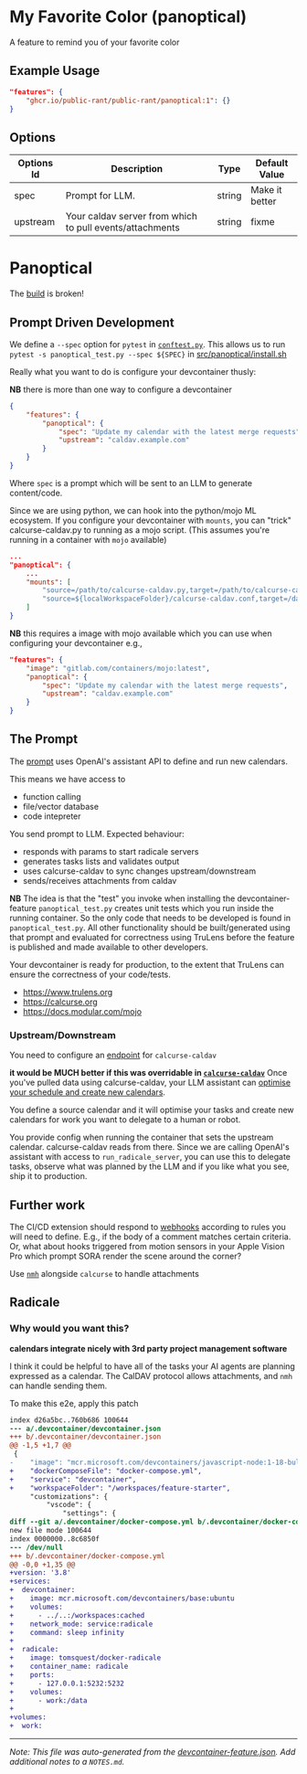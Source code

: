 
# My Favorite Color (panoptical)

A feature to remind you of your favorite color

## Example Usage

```json
"features": {
    "ghcr.io/public-rant/public-rant/panoptical:1": {}
}
```

## Options

| Options Id | Description | Type | Default Value |
|-----|-----|-----|-----|
| spec | Prompt for LLM. | string | Make it better |
| upstream | Your caldav server from which to pull events/attachments | string | fixme |

# Panoptical 

The [build](./gitlab-ci.yml) is broken!

## Prompt Driven Development

We define a `--spec` option for `pytest` in [`conftest.py`](./conftest.py). This allows us to run `pytest -s panoptical_test.py --spec ${SPEC}` in [src/panoptical/install.sh](./src/panoptical/install.sh)


Really what you want to do is configure your devcontainer thusly:

__NB__ there is more than one way to configure a devcontainer

```json
{
    "features": {
        "panoptical": {
            "spec": "Update my calendar with the latest merge requests",
            "upstream": "caldav.example.com"
        }
    }
}
```

Where `spec` is a prompt which will be sent to an LLM to generate content/code.

Since we are using python, we can hook into the python/mojo ML ecosystem. If you configure your devcontainer with `mounts`, you can "trick" calcurse-caldav.py to running as a mojo script. (This assumes you're running in a container with `mojo` available)

```json
...
"panoptical": {
    ...
    "mounts": [
        "source=/path/to/calcurse-caldav.py,target=/path/to/calcurse-caldav.mojo,type=bind,consistency=cached",
        "source=${localWorkspaceFolder}/calcurse-caldav.conf,target=/data,type=bind,consistency=cached"
    ]
}
```

__NB__ this requires a image with mojo available which you can use when configuring your devcontainer e.g.,
    
```json
"features": {
    "image": "gitlab.com/containers/mojo:latest",
    "panoptical": {
        "spec": "Update my calendar with the latest merge requests",
        "upstream": "caldav.example.com"
    }
}
```

## The Prompt

The [prompt](./panoptical_test.py) uses OpenAI's assistant API to define and run new calendars.

This means we have access to

- function calling
- file/vector database
- code intepreter

You send prompt to LLM. Expected behaviour:

- responds with params to start radicale servers
- generates tasks lists and validates output
- uses calcurse-caldav to sync changes upstream/downstream
- sends/receives attachments from caldav

__NB__ The idea is that the "test" you invoke when installing the devcontainer-feature `panoptical_test.py` creates unit tests which you run inside the running container. So the only code that needs to be developed is found in `panoptical_test.py`. All other functionality should be built/generated using that prompt and evaluated for correctness using TruLens before the feature is published and made available to other developers.

Your devcontainer is ready for production, to the extent that TruLens can ensure the correctness of your code/tests.

- https://www.trulens.org
- https://calcurse.org
- https://docs.modular.com/mojo

### Upstream/Downstream

You need to configure an [endpoint](https://gitlab.com/public-rant/feature-starter/-/blob/main/test/panoptical/config.sample?ref_type=heads#L16-20) for `calcurse-caldav`

__it would be MUCH better if this was overridable in [`calcurse-caldav`](https://gitlab.com/public-rant/feature-starter/-/blob/main/calcurse-caldav.py?ref_type=heads#L621)__
Once you've pulled data using calcurse-caldav, your LLM assistant can [optimise your schedule and create new calendars](./panoptical_test.py).

You define a source calendar and it will optimise your tasks and create new calendars for work you want to delegate to a human or robot.

You provide config when running the container that sets the upstream calendar. calcurse-caldav reads from there. Since we are calling OpenAI's assistant with access to `run_radicale_server`, you can use this to delegate tasks, observe what was planned by the LLM and if you like what you see, ship it to production.


## Further work

The CI/CD extension should respond to [webhooks](https://docs.gitlab.com/ee/user/project/integrations/webhook_events.html) according to rules you will need to define. E.g., if the body of a comment matches certain criteria. Or, what about hooks triggered from motion sensors in your Apple Vision Pro which prompt SORA render the scene around the corner?

Use [`nmh`](https://www.mhonarc.org/archive/html/nmh-workers/2014-07/msg00157.html) alongside `calcurse` to handle attachments


## Radicale

### Why would you want this?

__calendars integrate nicely with 3rd party project management software__

I think it could be helpful to have all of the tasks your AI agents are planning expressed as a calendar. The CalDAV protocol allows attachments, and `nmh` can handle sending them.

To make this e2e, apply this patch

```diff
index d26a5bc..760b686 100644
--- a/.devcontainer/devcontainer.json
+++ b/.devcontainer/devcontainer.json
@@ -1,5 +1,7 @@
 {
-    "image": "mcr.microsoft.com/devcontainers/javascript-node:1-18-bullseye",
+    "dockerComposeFile": "docker-compose.yml",
+    "service": "devcontainer",
+    "workspaceFolder": "/workspaces/feature-starter",
     "customizations": {
         "vscode": {
             "settings": {
diff --git a/.devcontainer/docker-compose.yml b/.devcontainer/docker-compose.yml
new file mode 100644
index 0000000..8c6850f
--- /dev/null
+++ b/.devcontainer/docker-compose.yml
@@ -0,0 +1,35 @@
+version: '3.8'
+services:
+  devcontainer:
+    image: mcr.microsoft.com/devcontainers/base:ubuntu
+    volumes:
+      - ../..:/workspaces:cached
+    network_mode: service:radicale
+    command: sleep infinity
+
+  radicale:
+    image: tomsquest/docker-radicale
+    container_name: radicale
+    ports:
+      - 127.0.0.1:5232:5232
+    volumes:
+      - work:/data
+
+volumes:
+  work:
```


---

_Note: This file was auto-generated from the [devcontainer-feature.json](https://github.com/public-rant/public-rant/blob/main/src/panoptical/devcontainer-feature.json).  Add additional notes to a `NOTES.md`._
